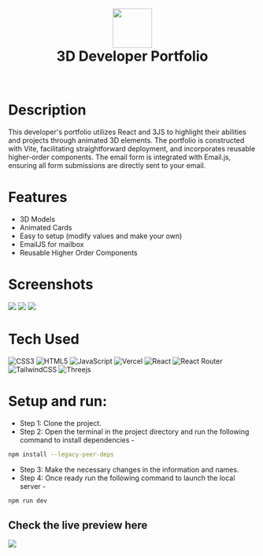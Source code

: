 <div align="center">
      <h1> <img src="https://static.vecteezy.com/system/resources/previews/020/816/485/original/portfolio-icon-for-your-website-mobile-presentation-and-logo-design-free-vector.jpg" width="80px"><br/>3D Developer Portfolio</h1>
     </div>
<p align="center"> <a href="https://www.onlyakarsh.com/" target="_blank"><img alt="" src="https://img.shields.io/badge/Website-EA4C89?style=normal&logo=dribbble&logoColor=white" style="vertical-align:center" /></a> <a href="https://twitter.com/only_akarsh" target="_blank"><img alt="" src="https://img.shields.io/badge/Twitter-1DA1F2?style=normal&logo=twitter&logoColor=white" style="vertical-align:center" /></a> <a href="https://twitter.com/only_akarsh" target="_blank"><img alt="" src="https://img.shields.io/badge/Instagram-E4405F?style=normal&logo=instagram&logoColor=white" style="vertical-align:center" /></a> <a href="https://www.linkedin.com/in/akarsh3053/}" target="_blank"><img alt="" src="https://img.shields.io/badge/LinkedIn-0077B5?style=normal&logo=linkedin&logoColor=white" style="vertical-align:center" /></a> </p>

# Description
This developer's portfolio utilizes React and 3JS to highlight their abilities and projects through animated 3D elements. The portfolio is constructed with Vite, facilitating straightforward deployment, and incorporates reusable higher-order components. The email form is integrated with Email.js, ensuring all form submissions are directly sent to your email.

# Features
- 3D Models
- Animated Cards
- Easy to setup (modify values and make your own)
- EmailJS for mailbox
- Reusable Higher Order Components
# Screenshots
 <img src="https://blogger.googleusercontent.com/img/b/R29vZ2xl/AVvXsEhUGxsHpZ9LwMhUHw2KqfDgT_XgJ17eXzOLrHJNDaQ7Ya1zapm4RQLqPefjsW_Jm8rCV0nKN1hroYy31q7kyIXo0dSoPwxOKByPWJV2tzuVffs3oKvs7LoR95y4vjpnYekvMuQVUOzNDMoWDWU86ejr2jtt3fvYhNqy1HObZ2s0vmhNQmQunwvtbdKn56U/s16000/Hero%20Section.png"> <img src="https://blogger.googleusercontent.com/img/b/R29vZ2xl/AVvXsEjDTiC6yuXew5JzS0RwqonZKmshaxwiCTRzS9iv6kh1kXwtE2PYCgFmkp0_VDn9er-T3VGvzFPMX_-Ph2MwsJjvbJh2biHlks3cmVHryUj9-MudFWrImVfFKlgUYANxC5NAMW6i2vkIiQBGtbvcO_QOpL0ItIxjgS_3mUwTfo6D2HCiNvc59G4-rf4_kqE/s16000/About%20Section.png"> <img src="https://blogger.googleusercontent.com/img/b/R29vZ2xl/AVvXsEiBwCqX5H_47dvaCwMA9Sqsqh7F2YgWAO5HJruCZSOwDbKpwb47f4gR5snTaQ5uP0Fnpupoa7FaMUGmZ3h_JxLZJyrr5DS6-dTe_u5S9MVMCVqpKHywv9iivRSkz4UJtcEoR13PX4CCsbHg5-8s_0N3VpEaZrtJsFK-QNXzFV63q_DOJrH_0DfJxY_yDtw/s16000/Project%20Section.png">
 
# Tech Used
 ![CSS3](https://img.shields.io/badge/css3-%231572B6.svg?style=for-the-badge&logo=css3&logoColor=white) ![HTML5](https://img.shields.io/badge/html5-%23E34F26.svg?style=for-the-badge&logo=html5&logoColor=white) ![JavaScript](https://img.shields.io/badge/javascript-%23323330.svg?style=for-the-badge&logo=javascript&logoColor=%23F7DF1E) ![Vercel](https://img.shields.io/badge/vercel-%23000000.svg?style=for-the-badge&logo=vercel&logoColor=white) ![React](https://img.shields.io/badge/react-%2320232a.svg?style=for-the-badge&logo=react&logoColor=%2361DAFB) ![React Router](https://img.shields.io/badge/React_Router-CA4245?style=for-the-badge&logo=react-router&logoColor=white) ![TailwindCSS](https://img.shields.io/badge/tailwindcss-%2338B2AC.svg?style=for-the-badge&logo=tailwind-css&logoColor=white) ![Threejs](https://img.shields.io/badge/threejs-black?style=for-the-badge&logo=three.js&logoColor=white)

 # Setup and run:
- Step 1: Clone the project.
- Step 2: Open the terminal in the project directory and run the following command to install dependencies -
```bash
npm install --legacy-peer-deps
```
- Step 3: Make the necessary changes in the information and names.
- Step 4: Once ready run the following command to launch the local server -
```bash
npm run dev
```

## Check the live preview here
<a href="https://akarsh-3js.vercel.app/" target="_blank"><img src="https://www.animatedimages.org/data/media/1096/animated-click-here-sign-and-button-image-0042.gif" /></a>

